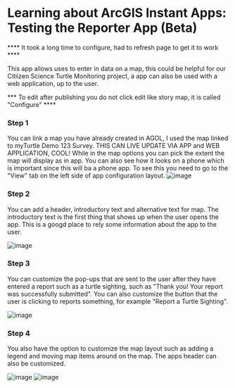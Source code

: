 # Learning about ArcGIS Instant Apps: Testing the Reporter App (Beta) 

**** It took a long time to configure, had to refresh page to get it to work ****

This app allows uses to enter in data on a map, this could be helpful for our Citiizen Science Turtle Monitoring project, a app can also be used with a web application, up to the user. 

*** To edit after publishing you do not click edit like story map, it is called "Configure" ****

### Step 1
You can link a map you have already created in AGOL, I used the map linked to myTurtle Demo 123 Survey. THIS CAN LIVE UPDATE VIA APP and WEB APPLICATION, COOL!
While in the map options you can pick the extent the map will display as in app. You can also see how it looks on a phone which is important since this will ba  a phone app. To see this you need to go 
to the "View" tab on the left side of app configuration layout. 
![image](https://github.com/rylee1999/RGoerlitzTechLog/assets/146375958/5f7d5a80-d68e-4f4c-a63a-5aa61ab4a679)
### Step 2 
You can add a header, introductory text and alternative text for map. The introductory text is the first thing that shows up when the user opens the app. This is a googd place to rely some information 
about the app to the user. 

![image](https://github.com/rylee1999/RGoerlitzTechLog/assets/146375958/bc03956e-ddc0-48ae-8bb6-3116d5508b0c)
### Step 3
You can customize the pop-ups that are sent to the user after they have entered a report such as a turtle sighting, such as "Thank you! Your report was successfully submitted".  You can also customize the button that the user is clicking to reports something, for example "Report a Turtle Sighting". 

![image](https://github.com/rylee1999/RGoerlitzTechLog/assets/146375958/38f4a665-f129-406f-bf3b-39232872ed44)
### Step 4
You also have the option to customize the map layout such as adding a legend and moving map items around on the map. The apps header can also be customized.

![image](https://github.com/rylee1999/RGoerlitzTechLog/assets/146375958/a1cae1da-ad1c-40fb-935a-a7aa72ddecc3)  ![image](https://github.com/rylee1999/RGoerlitzTechLog/assets/146375958/ec6dfe4a-7c11-4ba3-a24f-84caf031bd10)












